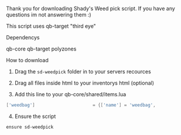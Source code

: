 Thank you for downloading Shady's Weed pick script. If you  have any questions im not answering them :)

This script uses qb-target "third eye"

Dependencys

qb-core
qb-target
polyzones

How to download

1. Drag the `sd-weedpick` folder in to your servers recources

2. Drag all files inside html to your inventorys html (optional)

3. Add this line to your qb-core/shared/items.lua

```lua
['weedbag']                      = {['name'] = 'weedbag',                       ['label'] = 'Weed Bag', 				['weight'] = 1000,		['type'] = 'item',      ['image'] = 'weedbag.png',              ['unique'] = false,     ['useable'] = false,    ['shouldClose'] = true,    ['combinable'] = nil,   ['description'] = 'A bag of weed'},
```

4. Ensure the script

```
ensure sd-weedpick
```